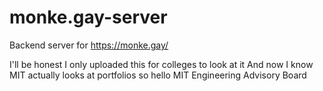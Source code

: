 # monke.gay-server
Backend server for https://monke.gay/

I'll be honest I only uploaded this for colleges to look at it
And now I know MIT actually looks at portfolios so hello MIT Engineering Advisory Board

